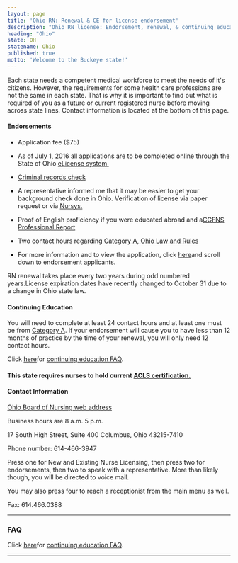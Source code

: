 ```yaml
---
layout: page
title: 'Ohio RN: Renewal & CE for license endorsement'
description: "Ohio RN license: Endorsement, renewal, & continuing education. Stay informed & meet criteria for your profession."
heading: "Ohio"
state: OH
statename: Ohio
published: true
motto: 'Welcome to the Buckeye state!'
---
```


Each state needs a competent medical workforce to meet the needs of it's
citizens. However, the requirements for some health care professions are
not the same in each state. That is why it is important to find out what
is required of you as a future or current registered nurse before moving
across state lines. Contact information is located at the bottom of this
page.

#### Endorsements

-   Application fee (\$75)

-   As of July 1, 2016 all applications are to be completed online
    through the State of Ohio [eLicense
    system.](https://elicense.ohio.gov/OH_CommunitiesLogin)

-   [Criminal records
    check](https://nursing.ohio.gov/wp-content/uploads/2019/07/CRC_Process.pdf)

-   A representative informed me that it may be easier to get your
    background check done in Ohio. Verification of license via paper
    request or via [Nursys.](https://www.nursys.com)

-   Proof of English proficiency if you were educated abroad and a[CGFNS
    Professional
    Report](https://www.cgfns.org/services/credentials-evaluation/credentials-evaluation-service-professional-report/)

-   Two contact hours regarding [Category A, Ohio Law and
    Rules](https://codes.ohio.gov/ohio-administrative-code/rule-4723-14-03)

-   For more information and to view the application, click
    [here](https://nursing.ohio.gov/)and
    scroll down to endorsement applicants.

RN renewal takes place every two years during odd numbered years.License
expiration dates have recently changed to October 31 due to a change in
Ohio state law.

#### Continuing Education

You will need to complete at least 24 contact hours and at least one
must be from [Category
A](https://codes.ohio.gov/ohio-administrative-code/rule-4723-14-03).
If your endorsement will cause you to have less than 12 months of
practice by the time of your renewal, you will only need 12 contact
hours.

Click [here](https://nursing.ohio.gov/continuing-education-and-pre-licensure/continuing-education/ce-requirements-for-renewal)for
[continuing education
FAQ](https://nursing.ohio.gov/continuing-education-and-pre-licensure/continuing-education/ce-requirements-for-renewal).

#### This state requires nurses to hold current [ACLS certification.](https://www.acls.net/ohio-acls-pals-bls)

#### Contact Information

[Ohio Board of Nursing web address](https://nursing.ohio.gov/)

Business hours are 8 a.m. 5 p.m.

17 South High Street, Suite 400
Columbus, Ohio
43215-7410

Phone number: 614-466-3947

Press one for New and Existing Nurse Licensing, then press two for
endorsements, then two to speak with a representative. More than likely
though, you will be directed to voice mail.

You may also press four to reach a receptionist from the main menu as
well.

Fax: 614.466.0388

* * * * *

### FAQ

Click [here](https://nursing.ohio.gov/continuing-education-and-pre-licensure/continuing-education/ce-requirements-for-renewal)for
[continuing education
FAQ](https://nursing.ohio.gov/continuing-education-and-pre-licensure/continuing-education/ce-requirements-for-renewal).

* * * * *
